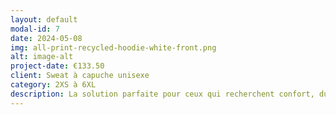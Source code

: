 ```yaml
---
layout: default
modal-id: 7
date: 2024-05-08
img: all-print-recycled-hoodie-white-front.png
alt: image-alt
project-date: €133.50
client: Sweat à capuche unisexe
category: 2XS à 6XL
description: La solution parfaite pour ceux qui recherchent confort, durabilité et style. Fabriqué avec des matériaux recyclés et conçu avec une technologie avancée, ce sweat offre un confort inégalé tout en réduisant l'impact environnemental.
---
```

